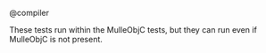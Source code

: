 @compiler

These tests run within the MulleObjC tests, but they can run even if
MulleObjC is not present.

